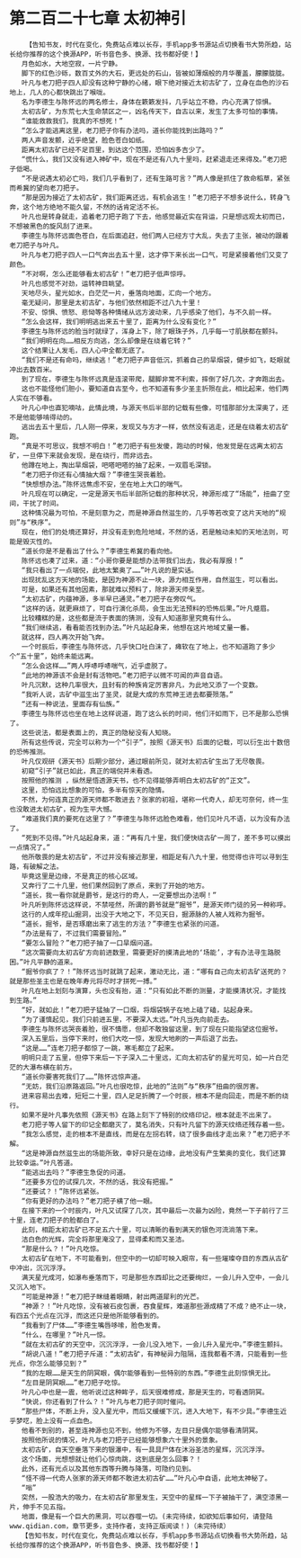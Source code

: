 # 第二百二十七章 太初神引
        【告知书友，时代在变化，免费站点难以长存，手机app多书源站点切换看书大势所趋，站长给你推荐的这个换源APP，听书音色多、换源、找书都好使！】
       月色如水，大地空寂，一片宁静。
       脚下的红色沙砾，数百丈外的大石，更远处的石山，皆被如薄烟般的月华覆盖，朦朦胧胧。
       叶凡与老刀把子四人却没有这种宁静的心绪，眼下绝对接近太初古矿了，立身在血色的沙石地上，几人的心都快跳出了喉咙。
       名为李德生与陈怀远的两名修士，身体在簌簌发抖，几乎站立不稳，内心充满了惊惧。
       太初古矿，为东荒七大生命禁区之一，凶名传天下，自古以来，发生了太多可怕的事情。
       “谁能救救我们，我真的不想死！”
       “怎么才能逃离这里，老刀把子你有办法吗，道长你能找到出路吗？”
       两人声音发颤，近乎绝望，脸色苍白如纸。
       距离太初古矿已经不足百里，到达这个范围，恐怕凶多吉少了。
       “慌什么，我们又没有进入神矿中，现在不是还有八九十里吗，赶紧退走还来得及。”老刀把子低喝。
       “不是说遇太初必亡吗，我们几乎看到了，还有生路可言？”两人像是抓住了救命稻草，紧张而希冀的望向老刀把子。
       “那是因为接近了太初古矿，我们距离还远，有机会逃生！”老刀把子不想多说什么，转身飞奔，这个地方绝地不能久留，不然的话肯定活不长。
       叶凡也是转身就走，追着老刀把子跑了下去，他感觉最近实在背运，只是想远观太初而已，不想被黑色的旋风刮了进来。
       李德生与陈怀远面色苍白，在后面追赶，他们两人已经方寸大乱，失去了主张，被动的跟着老刀把子与叶凡。
       叶凡与老刀把子四人一口气奔出去五十里，这才停下来长出一口气，可是紧接着他们又变了颜色。
       “不对啊，怎么还能够看太初古矿！”老刀把子低声惊呼。
       叶凡也感觉不对劲，运转神目眺望。
       天地尽头，星光如水，白茫茫一片，垂落向地面，汇向一个地方。
       毫无疑问，那里是太初古矿，与他们依然相距不过八九十里！
       不安、惊惧、愤怒、悲恸等各种情绪从远方波动来，几乎感染了他们，与不久前一样。
       “怎么会这样，我们明明逃出来五十里了，距离为什么没有变化？”
       李德生与陈怀远的脸当时就绿了，浑身上下，除了眼珠子外，几乎每一寸肌肤都在颤抖。
       “我们明明在向……相反方向逃，怎么却像是在绕着它转？”
       这个结果让人发毛，四人心中全都无底了。
       “我们不是还有命吗，继续逃！”老刀把子声音低沉，抓着自己的旱烟袋，健步如飞，眨眼就冲出去数百米。
       到了现在，李德生与陈怀远真是连滚带爬，腿脚非常不利索，摔倒了好几次，才奔跑出去。
       这也不能怪他们胆小，要知道自古至今，也不知道有多少圣主折殒在此，相比起来，他们两人实在不够看。
       叶凡心中也直犯嘀咕，此情此境，与源天书后半部的记载有些像，可惜那部分太深奥了，还不是他能够啃得动的。
       逃出去五十里后，几人刚一停来，发现又与方才一样，依然没有逃走，还是在绕着太初古矿跑。
       “真是不可思议，我想不明白！”老刀把子有些发傻，跑动的时候，他发觉是在远离太初古矿，一旦停下来就会发现，是在绕行，而非远去。
       他蹲在地上，掏出旱烟袋，吧嗒吧嗒的抽了起来，一双眉毛深锁。
       “老刀把子你还有心情抽大烟？”李德生哭丧着脸。
       “快想想办法。”陈怀远焦虑不安，坐在地上大口的喘气。
       叶凡现在可以确定，一定是源天书后半部所记载的那种状况，神源形成了“场能”，扭曲了空间，干扰了时间。
       这种情况最为可怕，不是刻意为之，而是神源自然滋生的，几乎等若改变了这片天地的“规则”与“秩序”。
       现在，他们的处境还算好，并没有走到危险地域，不然的话，若是触动未知的天地法则，可能是毁灭性的。
       “道长你是不是看出了什么？”李德生希冀的看向他。
       陈怀远也凑了过来，道：“小哥你要是能想办法带我们出去，我必有厚报！”
       “我只看出了一点端倪，此地太繁奥了……”叶凡说的是实话。
       出现扰乱这方天地的场能，是因为神源不止一块，源力相互作用，自然滋生，可以看出。
       可是，如果还有其他因素，那就难以预料了，除非源天师亲至。
       “太初古矿，内蕴神源，多半早已通灵。”老刀把子在旁叹气。
       “这样的话，就更麻烦了，可自行演化杀局，会生出无法预料的恐怖后果。”叶凡蹙眉。
       比较糟糕的是，这些都是流于表面的猜测，没有人知道那里究竟有什么。
       “我们继续逃，看看能否找到办法。”叶凡站起身来，他想在这片地域丈量一番。
       就这样，四人再次开始飞奔。
       一个时辰后，李德生与陈怀远，几乎快口吐白沫了，瘫软在了地上，也不知道跑了多少个“五十里”，始终未能远离。
       “怎么会这样……”两人呼哧呼哧喘气，近乎虚脱了。
       “此地的神源该不会是封有活物吧。”老刀把子以微不可闻的声音自语。
       叶凡沉默，这种几率很大，且封有的种族肯定厉害非凡，为此地又添了一个变数。
       “我听人说，古矿中滋生出了圣灵，就是大成的东荒神王进去都要殒落。”
       “还有一种说法，里面存有仙族。”
       李德生与陈怀远也坐在地上这样说道，跑了这么长的时间，他们汗如雨下，已不是那么恐惧了。
       这些说法，都是表面上的，真正的隐秘没有人知晓。
       所有这些传说，完全可以称为一个“引子”，按照《源天书》后面的记载，可以衍生出十数倍的恐怖推测。
       叶凡仅观研《源天书》后期少部分，通过眼前所见，就对太初古矿生出了无尽敬畏。
       初窥“引子”就已如此，真正的端倪并未看透。
       按照他的推测 ，纵然是悟透源天书，也不见得能够弄明白太初古矿的“正文”。
       这里，恐怕远比想象的可怕，多半有惊天的隐情。
       不然，为何连真正的源天师都不敢进去？张家的初祖，堪称一代奇人，却无可奈何，终一生也没敢进太初古矿，视为生平大憾。
       “难道我们真的要死在这里了？”李德生与陈怀远脸色难看，他们见叶凡不语，以为没有办法了。
       “死到不见得。”叶凡站起身来，道：“再有几十里，我们便快绕古矿一周了，差不多可以摸出一点情况了。”
       他所敬畏的是太初古矿，不过并没有接近那里，相距足有八九十里，他觉得也许可以寻到生路，有破解之法。
       毕竟这里是边缘，不是真正的核心区域。
       又奔行了二十几里，他们果然回到了原点，来到了开始的地方。
       “道长，我一看你就是爵爷，是这行的奇人，一定要想出办法啊！”
       叶凡听到陈怀远这样说，不禁哑然，所谓的爵爷就是“掘爷”，是源天师门徒的另一种称呼。
       这行的人成年挖山掘洞，出没于大地之下，不见天日，掘源脉的人被人戏称为掘爷。
       “道长，掘爷，是否琢磨出来了逃生的方法？”李德生也紧张的问道。
       “办法是有了，不过我们需要冒险。”
       “要怎么冒险？”老刀把子抽了一口旱烟问道。
       “这次需要向太初古矿方向前进数里，需要更好的摸清此地的‘场能’，才有办法寻生路脱困。”叶凡平静的道来。
       “掘爷你疯了？！”陈怀远当时就跳了起来，激动无比，道：“哪有自己向太初古矿送死的？就是那些圣主也是在晚年寿元将尽时才拼死一搏。”
       叶凡在地上划刻与演算，头也没有抬，道：“只有如此不断的测量，才能摸清状况，才能找到生路。”
       “好，就如此！”老刀把子猛抽了一口烟，将烟袋锅子在地上磕了磕，站起身来。
       “为了谨慎起见，我们只前进五里，不要深入太远。”叶凡当先向前走去。
       李德生与陈怀远哭丧着脸，很不情愿，但却不敢独留这里，到了现在只能指望这位掘爷。
       深入五里后，当停下来时，他们大吃一惊，发现大地刷的一声后退了出去。
       “这是……”连老刀把子都惊了一跳，寒毛都立了起来。
       明明只走了五里，但停下来后一下子深入二十里远，汇向太初古矿的星光可见，如一片白茫茫的大瀑布横在前方。
       “道长你要害死我们了……”陈怀远惊声道。
       “无妨，我们沿原路返回。”叶凡也很吃惊，此地的“法则”与“秩序”扭曲的很厉害。
       进来容易出去难，短短二十里，四人足足折腾了一个时辰，根本不是向回走，而是不断的绕行。
       如果不是叶凡事先依照《源天书》在路上刻下了特别的纹络印记，根本就走不出来了。
       老刀把子等人留下的印记全都磨灭了，莫名消失，只有叶凡留下的源天纹络还残存着一些。
       “我怎么感觉，走的根本不是直线，而是在左拐右转，绕了很多曲线才走出来？”老刀把子不解。
       “这是神源自然滋生出的场能所致，幸好只是在边缘，此地没有产生繁奥的变化，我们还算比较幸运。”叶凡答道。
       “能逃出去吗？”李德生急促的问道。
       “还要多方位的试探几次，不然的话，我没有把握。”
       “还要试？！”陈怀远紧张。
       “你有更好的办法吗？”老刀把子横了他一眼。
       在接下来的一个时辰内，叶凡又试探了几次，其中最后一次最为凶险，竟然一下子前行了三十里，连老刀把子的脸都白了。
       此刻，相距太初古矿已不足五六十里，可以清晰的看到满天的银色河流淌落下来。
       洁白色的光辉，完全将那里淹没了，显得柔和而又圣洁。
       “那是什么？！”叶凡吃惊。
       太初古矿在地下，不可能看到，但空中的一切却可映入眼帘，有一些璀璨夺目的东西从古矿中冲出，沉沉浮浮。
       满天星光成河，如瀑布垂落而下，可是那些东西却比之还要绚烂，一会儿升入空中，一会儿又沉入地下。
       “可能是神源！”老刀把子眯缝着眼睛，射出两道犀利的光芒。
       “神源？！”叶凡吃惊，没有被石皮包裹，吞食星辉，难道那些源成精了不成？绝不止一块，有四五个光点在沉浮，而这还只是他所能够看到的。
       “我看到了尸体……”李德生嘴唇哆嗦，脸色发青。
       “什么，在哪里？”叶凡一惊。
       “就在太初古矿的天空中，沉沉浮浮，一会儿没入地下，一会儿升入星光中。”李德生颤抖。
       “胡说八道！”老刀把子斥道：“太初古矿，有神秘异力阻隔，连我都看不清，只能看到一些光点，你怎么能够见到？”
       “我的左眼……是天生的阴冥眼，偶尔能够看到一些特别的东西。”李德生此刻惊惧无比。
       “左目是阴冥眼……”老刀把子吃惊。
       叶凡心中也是一震，他听说过这种眸子，后天很难修成，那是天生的，可看透阴冥。
       “快说，你还看到了什么？！”叶凡与老刀把子同时催问。
       “那些尸体，不断上升，没入星光中，而后又缓缓下沉，进入大地下，有不少具。”李德生近乎梦呓，脸上没有一点血色。
       他看不到别的，甚至连神源也见不到，他修为不够，左目只是偶尔能够看清阴冥。
       按照他所说的情况，叶凡与老刀把子已经能够想象六十里外的景象。
       太初古矿，自天空垂落下来的银瀑中，有一具具尸体在沐浴圣洁的星辉，沉沉浮浮。
       这个场面，光想想就让他们心惊肉跳，这到底是怎么回事？！
       此外，还有光点以及其他东西等升腾与降落，可隐约见到。
       “怪不得一代奇人张家的源天师都不敢进太初古矿……”叶凡心中自语，此地太神秘了。
       “嗡”
       突然，一股浩大的吸力，在太初古矿那里发生，天空中的星辉一下子被抽干了，满空漆黑一片，伸手不见五指。
       地面，像是有一个巨大的黑洞，可以吞噬一切。(未完待续，如欲知后事如何，请登陆www.qidian.com，章节更多，支持作者，支持正版阅读！)（未完待续）
       【告知书友，时代在变化，免费站点难以长存，手机app多书源站点切换看书大势所趋，站长给你推荐的这个换源APP，听书音色多、换源、找书都好使！】